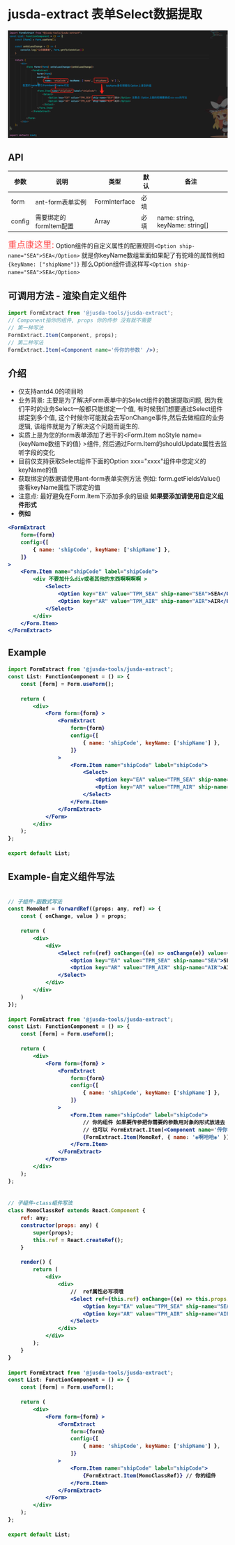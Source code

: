 # jusda-extract 表单Select数据提取

![UI](./doc/Example.png)


## API
| 参数                  | 说明              | 类型       | 默认   | 备注 |
| --------------------- | ----------------- | --------- | -----  | ---- |
| form                  | ant-form表单实例     | FormInterface  |  必填 |  | |
| config                | 需要绑定的formItem配置     | Array    | 必填   | name: string, keyName: string[] |

 <span style="color: #FF4848; font-size: 20px;" >重点康这里:</span>  Option组件的自定义属性的配置规则```<Option ship-name="SEA">SEA</Option>```
 就是你keyName数组里面如果配了有驼峰的属性例如```{keyName: ["shipName"]}``` 那么Option组件请这样写```<Option ship-name="SEA">SEA</Option>```

## 可调用方法 - 渲染自定义组件
```jsx
import FormExtract from '@jusda-tools/jusda-extract';
// Component指你的组件, props 你的传参 没有就不需要 
// 第一种写法
FormExtract.Item(Component, props);
// 第二种写法
FormExtract.Item(<Component name='传你的参数' />);
```


## 介绍
 + 仅支持antd4.0的项目哟
 + 业务背景: 主要是为了解决Form表单中的Select组件的数据提取问题, 因为我们平时的业务Select一般都只能绑定一个值, 有时候我们想要通过Select组件绑定到多个值, 这个时候你可能就会去写onChange事件,然后去做相应的业务逻辑, 该组件就是为了解决这个问题而诞生的.
 + 实质上是为您的form表单添加了若干的<Form.Item noStyle name={keyName数组下的值} >组件, 然后通过Form.Item的shouldUpdate属性去监听字段的变化
 + 目前仅支持获取Select组件下面的Option xxx="xxxx"组件中您定义的keyName的值
 + 获取绑定的数据请使用ant-form表单实例方法 例如: form.getFieldsValue() 查看keyName属性下绑定的值
 + 注意点: 最好避免在Form.Item下添加多余的层级 <b>如果要添加请使用自定义组件形式<b>
 + 例如
``` jsx
<FormExtract
    form={form}
    config={[
        { name: 'shipCode', keyName: ['shipName'] },
    ]}
>
    <Form.Item name="shipCode" label="shipCode">
        <div 不要加什么div或者其他的东西啊啊啊啊 >
            <Select>
                <Option key="EA" value="TPM_SEA" ship-name="SEA">SEA</Option>
                <Option key="AR" value="TPM_AIR" ship-name="AIR">AIR</Option>
            </Select>
        </div>
    </Form.Item>
</FormExtract>
```
## Example

```jsx
import FormExtract from '@jusda-tools/jusda-extract';
const List: FunctionComponent = () => {
    const [form] = Form.useForm();

    return (
        <div>
            <Form form={form} >
                <FormExtract
                    form={form}
                    config={[
                        { name: 'shipCode', keyName: ['shipName'] },
                    ]}
                >
                    <Form.Item name="shipCode" label="shipCode">
                        <Select>
                            <Option key="EA" value="TPM_SEA" ship-name="SEA">SEA</Option>
                            <Option key="AR" value="TPM_AIR" ship-name="AIR">AIR</Option>
                        </Select>
                    </Form.Item>
                </FormExtract>
            </Form>
        </div>
    );
};

export default List;

```

## Example-自定义组件写法

```jsx

// 子组件-函数式写法
const MomoRef = forwardRef((props: any, ref) => {
    const { onChange, value } = props;

    return (
        <div>
            <div>
                <Select ref={ref} onChange={(e) => onChange(e)} value={value} >
                    <Option key="EA" value="TPM_SEA" ship-name="SEA">SEA</Option>
                    <Option key="AR" value="TPM_AIR" ship-name="AIR">AIR</Option>
                </Select>
            </div>
        </div>
    )
});

import FormExtract from '@jusda-tools/jusda-extract';
const List: FunctionComponent = () => {
    const [form] = Form.useForm();

    return (
        <div>
            <Form form={form} >
                <FormExtract
                    form={form}
                    config={[
                        { name: 'shipCode', keyName: ['shipName'] },
                    ]}
                >
                    <Form.Item name="shipCode" label="shipCode">
                        // 你的组件 如果要传参把你需要的参数用对象的形式放进去
                        // 也可以 FormExtract.Item(<Component name='传你的参数' />);
                        {FormExtract.Item(MomoRef, { name: '◉啊哈哈◉' })} 
                    </Form.Item>
                </FormExtract>
            </Form>
        </div>
    );
};


// 子组件-class组件写法
class MomoClassRef extends React.Component {
    ref: any;
    constructor(props: any) {
        super(props);
        this.ref = React.createRef();
    }

    render() {
        return (
            <div>
                <div>
                    //  ref属性必写项哦
                    <Select ref={this.ref} onChange={(e) => this.props.onChange(e)} value={this.props.value} >
                        <Option key="EA" value="TPM_SEA" ship-name="SEA">SEA</Option>
                        <Option key="AR" value="TPM_AIR" ship-name="AIR">AIR</Option>
                    </Select>
                </div>
            </div>
        );
    }
}

import FormExtract from '@jusda-tools/jusda-extract';
const List: FunctionComponent = () => {
    const [form] = Form.useForm();

    return (
        <div>
            <Form form={form} >
                <FormExtract
                    form={form}
                    config={[
                        { name: 'shipCode', keyName: ['shipName'] },
                    ]}
                >
                    <Form.Item name="shipCode" label="shipCode">
                        {FormExtract.Item(MomoClassRef)} // 你的组件
                    </Form.Item>
                </FormExtract>
            </Form>
        </div>
    );
};

export default List;

```
